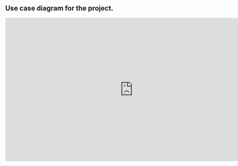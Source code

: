 ## Use case diagram for the project.
<iframe style="border: 1px solid rgba(0, 0, 0, 0.1);" width="800" height="450" src="https://www.figma.com/embed?embed_host=share&url=https%3A%2F%2Fwww.figma.com%2Ffile%2FQlaRz1jaZd1k4zcDKb3YAw%2FScrum-1%3Ftype%3Dwhiteboard%26node-id%3D0%253A1%26t%3DlrhsB0OkQFoYY4I1-1" allowfullscreen></iframe>
